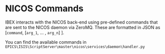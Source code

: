 # NICOS Commands

IBEX interacts with the NICOS back-end using pre-defined commands that are sent to the NICOS daemon via ZeroMQ. These are formatted in JSON as [`command`, [`arg_1`, ... , `arg_n`] ].

You can find the available commands in `EPICS\ISIS\ScriptServer\master\nicos\services\daemon\handler.py`